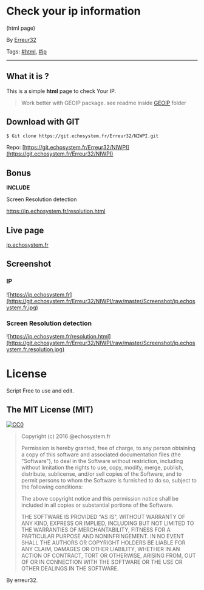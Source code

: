 # Check your ip information
(html page)


By [Erreur32](https://echosystem.fr/Erreur32)

Tags: [#html](https://echosystem.fr/search/query:php), [#ip](https://echosystem.fr/search/query:ip)  

---


## What it is ?

This is a simple **html** page to check Your IP.

> Work better with GEOIP package.
> see readme inside [GEOIP](https://git.echosystem.fr/Erreur32/NIWPI/src/master/GEOIP/readme) folder


## Download with GIT

```bash
$ Git clone https://git.echosystem.fr/Erreur32/NIWPI.git
```


Repo:
[https://git.echosystem.fr/Erreur32/NIWPI](https://git.echosystem.fr/Erreur32/NIWPI)

 
## Bonus 

**INCLUDE**

Screen Resolution detection


https://ip.echosystem.fr/resolution.html



## Live page

[ip.echosystem.fr](https://ip.echosystem.fr)


## Screenshot

### IP
 
![https://ip.echosystem.fr](https://git.echosystem.fr/Erreur32/NIWPI/raw/master/Screenshot/ip.echosystem.fr.jpg)


### Screen Resolution detection

![https://ip.echosystem.fr/resolution.html](https://git.echosystem.fr/Erreur32/NIWPI/raw/master/Screenshot/ip.echosystem.fr.resolution.jpg)
# License 

 Script Free to use and edit.
 
 

## The MIT License (MIT)

[![CC0](https://licensebuttons.net/p/zero/1.0/88x31.png)](http://creativecommons.org/publicdomain/zero/1.0/)
> 
> Copyright (c) 2016 @echosystem.fr
> 
> Permission is hereby granted, free of charge, to any person obtaining a copy of this software and associated documentation files (the "Software"), to deal in the Software without restriction, including without limitation the rights to use, copy, modify, merge, publish, distribute, sublicense, and/or sell copies of the Software, and to permit persons to whom the Software is furnished to do so, subject to the following conditions:
> 
> The above copyright notice and this permission notice shall be included in all copies or substantial portions of the Software.
> 
> THE SOFTWARE IS PROVIDED "AS IS", WITHOUT WARRANTY OF ANY KIND, EXPRESS OR IMPLIED, INCLUDING BUT NOT LIMITED TO THE WARRANTIES OF MERCHANTABILITY, FITNESS FOR A PARTICULAR PURPOSE AND NONINFRINGEMENT. IN NO EVENT SHALL THE AUTHORS OR COPYRIGHT HOLDERS BE LIABLE FOR ANY CLAIM, DAMAGES OR OTHER LIABILITY, WHETHER IN AN ACTION OF CONTRACT, TORT OR OTHERWISE, ARISING FROM, OUT OF OR IN CONNECTION WITH THE SOFTWARE OR THE USE OR OTHER DEALINGS IN THE SOFTWARE.
> 
> 


By erreur32.

